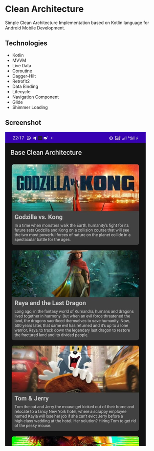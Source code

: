 # Clean Architecture
Simple Clean Architecture Implementation based on Kotlin language for Android Mobile Development.

## Technologies
- Kotlin
- MVVM
- Live Data
- Coroutine
- Dagger-Hilt
- Retrofit2
- Data Binding
- Lifecycle
- Navigation Component
- Glide
- Shimmer Loading

## Screenshot
<img src="clean-arch-kotlin.jpeg" />